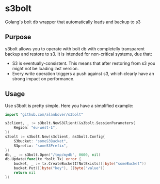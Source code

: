 # s3bolt
Golang's bolt db wrapper that automatically loads and backup to s3

## Purpose
s3bolt allows you to operate with bolt db with completelly transparent backup and restore to s3. It is intended for non-critical systems, due that:
- S3 is eventually-consistent. This means that after restoring from s3 you might not be loading last version.
- Every write operation triggers a push against s3, which clearly have an strong impact on performance.

## Usage
Use s3bolt is pretty simple. Here you have a simplified example:

```go
import "github.com/alanbover/s3bolt"

s3client, _ := s3bolt.NewS3Client(&s3bolt.SessionParameters{
    Region: "eu-west-1",
})
s3bolt := s3bolt.New(s3client, &s3bolt.Config{
    S3bucket: "someS3Bucket",
    S3prefix: "someS3Prefix",
})
db, _ := s3bolt.Open("/tmp/mydb", 0600, nil)
db.Update(func(tx *bolt.Tx) error {
    bucket, _ := tx.CreateBucketIfNotExists([]byte("someBucket"))
    bucket.Put([]byte("key"), []byte("value"))
    return nil
})
```
